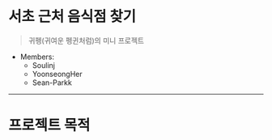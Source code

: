# 서초 근처 음식점 찾기
> 귀펭(귀여운 펭귄처럼)의 미니 프로젝트
* Members: 
  * Soulinj 
  * YoonseongHer 
  * Sean-Parkk
- - -
# 프로젝트 목적

